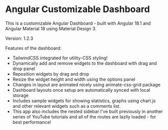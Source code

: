 # Angular Customizable Dashboard

This is a customizable Angular Dashboard - built with Angular 18.1 and Angular Material 18 using Material Design 3.

Version: 1.2.3

Features of the dashboard:

- TailwindCSS integrated for utility-CSS styling!
- Dynamically add and remove widgets to the dashboard with drag and drop panel
- Reposition widgets by drag and drop
- Resize the widget height and width using the options panel
- Changes in layout are animated nicely using animate-css-grid package
- Dashboard layouts once setup are automatically synced with local storage
- Includes sample widgets for showing statistics, graphs using chart.js and other relevant widgets such as a comments list.
- This app also includes the nested sidebar I've built previously in another series of YouTube tutorials and all of the routes are lazily loaded - for best performance!
